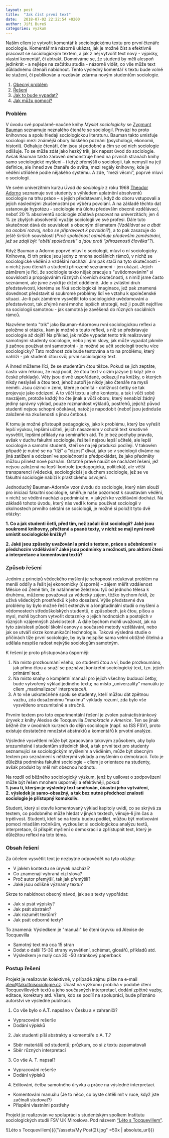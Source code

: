 ```yaml
---
layout: post
title:  "Jak číst první text"
date:   2018-07-02 22:22:54 +0200
author: Jiří Bureš
categories: vyzkum
---
```


Naším cílem je vytvořit komentář k sociologickému textu pro první čtenáře sociologie. Komentář má názorně ukázat, jak je možné číst a efektivně pracovat se sociologickým textem, a jak z něj vytvořit text nový - výpisky, vlastní komentář, či abtrakt. Domníváme se, že studenti by měli alespoň jedinkrát - a nejlépe na začátku studia - názorně vidět, co vše může text důkladnému čtenáři nabídnout. Tento výsledný komentář k textu bude volně ke stažení, či publikován a rozdáván zdarma novým studentům sociologie.

1. [Obecný problém](#problém)
2. [Řešení](#způsob-řešení)
2. [Jak to bude vypadat?](#obsah-řešení)
2. [Jak můžu pomoci?](#postup-řešení)

### Problém
V úvodu své populárně-naučné knihy _Myslet sociologicky_ se [Zygmunt Bauman](https://cs.wikipedia.org/wiki/Zygmunt_Bauman) seznamuje neznalého čtenáře se sociologií. Provází ho proto knihovnou a spolu hledají sociologickou literaturu. Bauman takto umisťuje sociologii mezi známější obory lidského poznání (psychologii, ekonomii, historii). Odhaluje čtenáři, čím jsou si podobné a čím se od nich sociologie odlišuje. To se může zdát jako hezký trik, jak napsat úvod do sociologie. Avšak Bauman takto zároveň demonstruje hned na prvních stranách knihy samo sociologické myšlení – i když přemýšlí o sociologii, tak nemyslí na její definice, ale ihned zve čtenáře do světa, mezi regály knihovny, kde je vědění utříděné podle nějakého systému. A zde, “mezi věcmi”, poprvé mluví o sociologii. 

Ve svém univerzitním kurzu _Úvod do sociologie_ z roku 1968 [Theodor Adorno](https://www.youtube.com/watch?v=4YGnPgtWhsw) seznamuje své studenty s výhledem uplatnění absolventů sociologie na trhu práce – s jejich představami, když do oboru vstupovali a jejich následnými zkušenostmi po výběru povolání. A na základě těchto dat ustanovuje hypotézu - sociologie má úlohu především obecně vzdělávací, neboť 20 % absolventů sociologie zůstává pracovat na univerzitách; jen 4 % ze zbylých absolventů využije sociologii ve své profesi. Dále tuto skutečnost dává do souvislosti s obecným dilematem (_Vzdělávat se a dbát na osobní rozvoj, nebo se přípravovat k povolání?_), a to pak zasazuje do ještě širších souvislostí (_Proč společnost odměňuje především zaměstnání, jež se zdají být “obětí společnosti” a jdou proti “přirozenosti člověka”?_). 

Když Bauman a Adorno poprvé mluví o sociologii, mluví o ní sociologicky. Knihovna, či trh práce jsou jedny z mnoha sociálních rámců, v nichž se sociologické vědění a vzdělání nachází. Jim pak stačí na tyto skutečnosti - o nichž jsou čtenáři a studenti přirozeně seznámeni - jen ukázat. Jejich záměrem je říci, že sociologie takto nějak pracuje s "uvědomováním" si souvislostí a propojováním různých úrovních skutečnosti, s nimiž jsme často seznámeni, ale jsme zvyklí je držet odděleně. Jde o zvláštní druh představivosti, kterému se říká sociologická imaginace, jež pak znamená dovednost představit si soukromé problémy lidí ve vztahu k společenské situaci. Je-li pak záměrem vysvětlit toto sociologické uvědomování a představivost, tak zřejmě není mnoho lepších strategií, než ji použít nejdříve na sociologii samotnou - jak samotná je zavěšená do různých sociálních rámců.

Nazvěme tento "trik" jako Bauman-Adornovu rvní sociologickou reflexi a položme si otázku, kam je možné s touto reflexí, s níž se představuje sociologie až dojít? Na příklad, jak může vypadat tento trik realizovaný samotnými studenty sociologie, nebo jinými slovy, jak může vypadat jakmile ji začnou používat oni samotnotní - je možné se učit sociologii trochu více sociologicky? Tato možnost zde bude testována a to na problému, který nahlíží - jak studenti čtou svůj první sociologický text.

A ihned můžeme říci, že se studentům čtou těžce. Pokud se jich zeptáte, často vám řeknou, že mají pocit, že čtou text v cizím jazyce (i když jde o české překlady). Věty jsou divně uspořádané, odkazují na knížky, o kterých nikdy neslyšeli a čtou text, jehož autoři je nikdy jako čtenáře na mysli neměli. Jsou cizinci v zemi, které je odmítá - obtížnost četby se tak projevuje jako odcizení. A to vůči textu a jeho kontextu, a tak i vůči sobě navzájem, protože každý ho čte jinak a vůči oboru, který nenabízí žádný jediný správný výklad, pouze rozmanitost výkladů, postřehů, jejichž původ studenti nejsou schopni očekávat, natož je napodobit (neboť jsou jednduše založené na zkušenosti s jinou četbou). 

K tomu je možné přistoupit pedagogicky, jako k problému, který lze vyřešit lepší výukou, lepšími učiteli, jejich nasazením v ochotě text kreativně vysvětlit, lepšími příklady na seminářích atd. To je bez pochyby pravda, avšak v duchu fakultní sociologie, řešiteli nejsou lepší učitelé, ale lepší sociologie a samotní studenti, kteří se na její produkci podílejí. V takovém případě je nutné se na “tíži” a “cizost” dívat, jako se v sociologii díváme na jiná zatížení a odcizení ve společnosti a předpokládat, že jako předměty můžou přinést nové poznání. Ostatně právě naučit se nacházet řešení, jež nejsou založená na lepší kontrole (pedagogická, politická), ale větší transparenci (vědecká, sociologická) je duchem sociologie, jež se ve fakultní sociologie nabízí k praktickému osvojení. 

Jednoduchý Bauman-Adornův vzor úvodu do sociologie, který nám slouží pro iniciaci fakultní sociologie, směřuje naše pozornost k soustavám vědění, v nichž se vědění nachází a podmínkám, v jakých ke vzdělávání dochází. Na základě tohoto úvodu, který nás vedl k tomu používat sociologii v okolnostech prvního sektání se sociologií, je možné si položit tyto dvě otázky:

   **1. Co a jak studenti četli, před tím, než začali číst sociologii? Jaké jsou soukromé knihovny, přečtené a psané texty, v nichž se mají nyní nově umístit sociologické knížky?**   
   
   **2. Jaké jsou způsoby uvažování a práci s textem, práce s učebnicemi v předchozím vzdělávání? Jaké jsou podmínky a možnosti, pro aktivní čtení a interpretace a komentování textů?**
  


### Způsob řešení

Jedním z principů vědeckého myšlení je schopnost redukovat problém na menší oddíly a řešit jej ekonomicky (úsporně) – zájem měřit vzdálenost Měsíce od Země tím, že natáhneme železnou tyč od jednoho tělesa k druhému, můžeme považovat za vědecký zájem, těžko bychom řekli, že užívá vědeckých prostředků k jeho dosažení. Výše představné dva problémy by bylo možné řešit extenzivní a longitudinální studií o myšlení a vědomostech středoškolských studentů, o způsobech, jak čtou, píšou a mysl, mohli bychom vytvořit dotazníky o jejich hodnotách a postojích v různých vzájemných závislostech. A dále bychom mohli uvažovat, jak na tyto závislosti působí školní osnovy a současné metody vzdělávání, nebo jak se utváří skrze komunikační technologie. Taková výsledná studie o příčinách tíže první sociologie, by byla nejspíše sama velmi obtížně čitelná a udělala nespíše radost nejvýše sociologům samotným.  

K řešení je proto přistupována úsporněji:

   1. Na místo prozkoumání všeho, co studenti čtou a ví, bude prozkoumáno, jak přímo čtou a snaží se poznávat konkrétní sociologický text, tzn. jejich primární text.
   2. Na místo snahy o kompletní manuál pro jejich všechny budoucí četby, bude vytvořený výklad jediného textu; na místo „univerzality“ manuálu je cílem „maximalizace“ interpretace/í.
   3. A to vše uskutečněné spolu se studenty, kteří můžou dát zpětnou vazbu, zda dosaženému “maximu” výklady rozumí, zda bylo vše vysvětleno srozumitelně a stručně.
    
Prvním textem pro toto experimentální řešení je zvolen patnáctistránkový úryvek z knihy Alexise de Tocquevilla _Demokracie v Americe_. Ten se jinak běžně čte v úvodních kurzech do dějin sociologie (např. na ISS FSV), proto existuje dostatečné množství abstraktů a komentářů k prvotní analýze.  

Výsledné vysvětlení může být zpracováno takovým způsobem, aby bylo srozumitelné i studentům středních škol, a tak první text pro studenty seznamující se sociologickým myšlením a věděním, může být obecným textem pro seznámení s některými výklady a myšlením o demokracii. Toto je důležitá podmínka fakultní sociologie – cílem je orientace na studenty, avšak produkt by měl mít obecnou hodnotu. 

Na rozdíl od běžného sociologický výzkum, jenž by usilovat o zodpovězení může být řešen mnohem úsporněji a efektivněji, pokud   
**1. jsou ti, kterým je výsledný text směřován, účastni jeho vytváření,**      
**2. výsledek je samo-obsažný, a tak bez nutné předchozí znalosti sociologie je přístupný komukoliv.**   
    
Student, který si otevře komentovaný výklad kapitoly uvidí, co se skrývá za textem, co podobného může hledat v jiných textech, věnuje-li jim čas a trpělivost. Studenti, kteří se na textu budou podílet, můžou být motivováni pomoci mladším ročníkům, vyzkoušet si sociologickou analýzu textů, interpretace, či přispět myšlení o demokracii a zpřístupnit text, který je důležitou reflexí na toto téma. 



### Obsah řešení 

Za účelem vysvětlit text je nezbytné odpovědět na tyto otázky:
* V jakém kontextu se úryvek nachází?
* Co znamenají vybraná cizí slova? 
* Proč autor přemýšlí, tak jak přemýšlí? 
* Jaké jsou odlišné významy textu?

Skrze to nabídnout obecný návod, jak se s texty vypořádat: 
* Jak si psát výpisky?
* Jak psát abstrakt? 
* Jak rozumět textům?
* Jak psát odborné texty? 

To znamená: Výsledkem je "manuál" ke čtení úryvku od Alexise de Tocquevilla 
* Samotný text má cca 15 stran 
* Dodat o další 15-30 strany vysvětlení, schémat, glosářů, příkladů atd. 
* Výsledkem je malý cca 30 -50 stránkový paperback

### Postup řešení

Projekt je realizován kolektivně, v případě zájmu pište na e-mail alex@fakultnisociologie.cz. Účast na výzkumu probíhá v podobě čtení Tocquevillových textů a jeho současných interpretací, dodání zpětné vazby, editace, korektury atd. Všem, kdo se podílí na spolupráci, bude přiznáno autorství ve výsledné publikaci. 

1.	Co vše bylo o A.T. napsáno v Česku a v zahraničí? 
* Vypracování rešerše
* Dodání výpisků

2.	Jak studenti píší abstrakty a komentáře o A. T.?
*	Sběr materiálů od studentů; průzkum, co si z textu zapamatovali 
*	Sběr různých interpretací

3.	Co vše A. T. napsal?
* Vypracování rešerše
* Dodání výpisků

4.	Editování, četba samotného úryvku a práce na výsledné interpretaci.
*	Komentování manuálu (Je to něco, co byste chtěli mít v ruce, když jste začínali studovat?)
*	Přispění vlastními postřehy

Projekt je realizován ve spolupráci s studentským spolkem Institutu sociologických studií FSV UK Miroslova. Pod názvem [“Léto s Tocquevillem”](https://www.facebook.com/groups/2164261170517677/).

![Léto s Tocquevillem]({{"/assets/My Post(2).jpg" =50x | absolute_url}}) 

